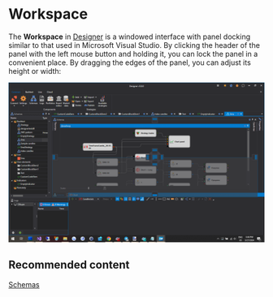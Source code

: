 # Workspace

The **Workspace** in [Designer](../../designer.md) is a windowed interface with panel docking similar to that used in Microsoft Visual Studio. By clicking the header of the panel with the left mouse button and holding it, you can lock the panel in a convenient place. By dragging the edges of the panel, you can adjust its height or width:

![Designer Workspace 00](../../../images/designer_workspace_00.png)

## Recommended content

[Schemas](schemas.md)
